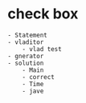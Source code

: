 # check box    
    - Statement
    - vladitor
        - vlad test
    - gnerator
    - solution
        - Main      
        - correct
        - Time
        - jave
    